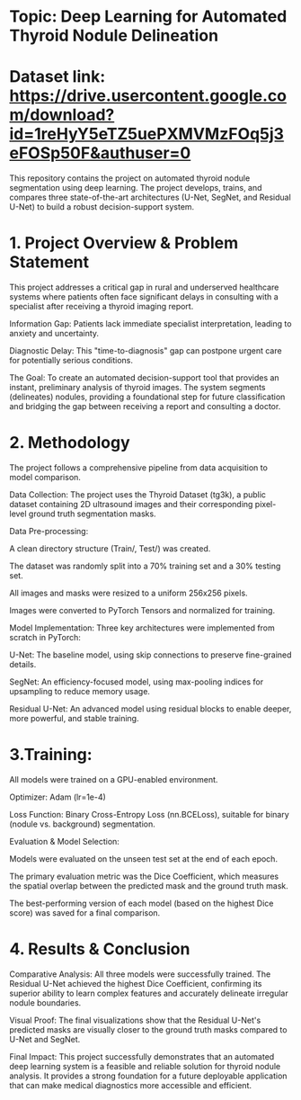 # Topic: Deep Learning for Automated Thyroid Nodule Delineation
# Dataset link: https://drive.usercontent.google.com/download?id=1reHyY5eTZ5uePXMVMzFOq5j3eFOSp50F&authuser=0

This repository contains the project on automated thyroid nodule segmentation using deep learning. The project develops, trains, and compares three state-of-the-art architectures (U-Net, SegNet, and Residual U-Net) to build a robust decision-support system.

# 1. Project Overview & Problem Statement
This project addresses a critical gap in rural and underserved healthcare systems where patients often face significant delays in consulting with a specialist after receiving a thyroid imaging report.

Information Gap: Patients lack immediate specialist interpretation, leading to anxiety and uncertainty.

Diagnostic Delay: This "time-to-diagnosis" gap can postpone urgent care for potentially serious conditions.

The Goal: To create an automated decision-support tool that provides an instant, preliminary analysis of thyroid images. The system segments (delineates) nodules, providing a foundational step for future classification and bridging the gap between receiving a report and consulting a doctor.

# 2. Methodology
The project follows a comprehensive pipeline from data acquisition to model comparison.

Data Collection: The project uses the Thyroid Dataset (tg3k), a public dataset containing 2D ultrasound images and their corresponding pixel-level ground truth segmentation masks.

Data Pre-processing:

A clean directory structure (Train/, Test/) was created.

The dataset was randomly split into a 70% training set and a 30% testing set.

All images and masks were resized to a uniform 256x256 pixels.

Images were converted to PyTorch Tensors and normalized for training.

Model Implementation: Three key architectures were implemented from scratch in PyTorch:

U-Net: The baseline model, using skip connections to preserve fine-grained details.

SegNet: An efficiency-focused model, using max-pooling indices for upsampling to reduce memory usage.

Residual U-Net: An advanced model using residual blocks to enable deeper, more powerful, and stable training.

# 3.Training:

All models were trained on a GPU-enabled environment.

Optimizer: Adam (lr=1e-4)

Loss Function: Binary Cross-Entropy Loss (nn.BCELoss), suitable for binary (nodule vs. background) segmentation.

Evaluation & Model Selection:

Models were evaluated on the unseen test set at the end of each epoch.

The primary evaluation metric was the Dice Coefficient, which measures the spatial overlap between the predicted mask and the ground truth mask.

The best-performing version of each model (based on the highest Dice score) was saved for a final comparison.

# 4. Results & Conclusion
Comparative Analysis: All three models were successfully trained. The Residual U-Net achieved the highest Dice Coefficient, confirming its superior ability to learn complex features and accurately delineate irregular nodule boundaries.

Visual Proof: The final visualizations show that the Residual U-Net's predicted masks are visually closer to the ground truth masks compared to U-Net and SegNet.

Final Impact: This project successfully demonstrates that an automated deep learning system is a feasible and reliable solution for thyroid nodule analysis. It provides a strong foundation for a future deployable application that can make medical diagnostics more accessible and efficient.
